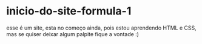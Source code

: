 # inicio-do-site-formula-1
esse é um site, esta no começo ainda, pois estou aprendendo HTML  e CSS, mas se quiser deixar algum palpite fique a vontade :)
